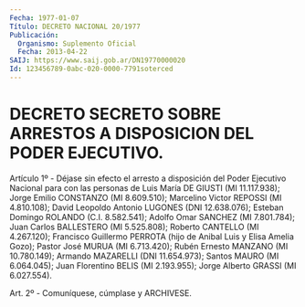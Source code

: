 ```yaml
---
Fecha: 1977-01-07
Título: DECRETO NACIONAL 20/1977
Publicación:
  Organismo: Suplemento Oficial
  Fecha: 2013-04-22
SAIJ: https://www.saij.gob.ar/DN19770000020
Id: 123456789-0abc-020-0000-7791soterced
---
```

# DECRETO SECRETO SOBRE ARRESTOS A DISPOSICION DEL PODER EJECUTIVO.

<a id="1"></a>
Artículo 1º - Déjase sin efecto el arresto a disposición del Poder Ejecutivo Nacional para con las personas de Luis María DE GIUSTI (MI 11.117.938); Jorge Emilio CONSTANZO (MI 8.609.510); Marcelino Victor REPOSSI (MI 4.810.108); David Leopoldo Antonio LUGONES (DNI 12.638.076); Esteban Domingo ROLANDO (C.I. 8.582.541); Adolfo Omar SANCHEZ (MI 7.801.784); Juan Carlos BALLESTERO (MI 5.525.808); Roberto CANTELLO (MI 4.267.120); Francisco Guillermo PERROTA (hijo de Anibal Luis y Elisa Amelia Gozo); Pastor José MURUA (MI 6.713.420); Rubén Ernesto MANZANO (MI 10.780.149); Armando MAZARELLI (DNI 11.654.973); Santos MAURO (MI 6.064.045); Juan Florentino BELIS (MI 2.193.955); Jorge Alberto GRASSI (MI 6.027.554).

<a id="2"></a>
Art. 2º - Comuníquese, cúmplase y ARCHIVESE.